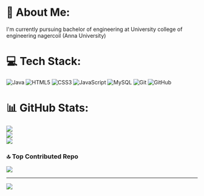 # 💫 About Me:
I'm currently pursuing bachelor of engineering at University college of engineering nagercoil (Anna University)


# 💻 Tech Stack:
![Java](https://img.shields.io/badge/java-%23ED8B00.svg?style=for-the-badge&logo=openjdk&logoColor=white) ![HTML5](https://img.shields.io/badge/html5-%23E34F26.svg?style=for-the-badge&logo=html5&logoColor=white) ![CSS3](https://img.shields.io/badge/css3-%231572B6.svg?style=for-the-badge&logo=css3&logoColor=white) ![JavaScript](https://img.shields.io/badge/javascript-%23323330.svg?style=for-the-badge&logo=javascript&logoColor=%23F7DF1E) ![MySQL](https://img.shields.io/badge/mysql-4479A1.svg?style=for-the-badge&logo=mysql&logoColor=white) ![Git](https://img.shields.io/badge/git-%23F05033.svg?style=for-the-badge&logo=git&logoColor=white) ![GitHub](https://img.shields.io/badge/github-%23121011.svg?style=for-the-badge&logo=github&logoColor=white)
# 📊 GitHub Stats:
![](https://github-readme-stats.vercel.app/api?username=Dinesh-B007&theme=dark&hide_border=false&include_all_commits=true&count_private=true)<br/>
![](https://github-readme-streak-stats.herokuapp.com/?user=Dinesh-B007&theme=dark&hide_border=false)<br/>
![](https://github-readme-stats.vercel.app/api/top-langs/?username=Dinesh-B007&theme=dark&hide_border=false&include_all_commits=true&count_private=true&layout=compact)

### 🔝 Top Contributed Repo
![](https://github-contributor-stats.vercel.app/api?username=Dinesh-B007&limit=5&theme=dark&combine_all_yearly_contributions=true)

---
[![](https://visitcount.itsvg.in/api?id=Dinesh-B007&icon=0&color=0)](https://visitcount.itsvg.in)

<!-- Proudly created with GPRM ( https://gprm.itsvg.in ) -->
